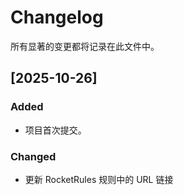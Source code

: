 # Changelog
所有显著的变更都将记录在此文件中。

## [2025-10-26]
### Added
- 项目首次提交。
### Changed
- 更新 RocketRules 规则中的 URL 链接 
